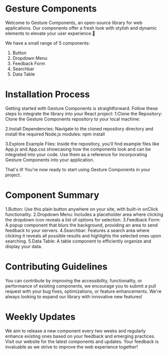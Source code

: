 # Gesture Components
Welcome to Gesture Components, an open-source library for web applications. Our components offer a fresh look with stylish and dynamic elements to elevate your user experience.🚀

We have a small range of 5 components:
1) Button
2) Dropdown Menu
3) Feedback Form
4) Searchbar
5) Data Table

# Installation Process
Getting started with Gesture Components is straightforward. Follow these steps to integrate the library into your React project:
1.Clone the Repository:
Clone the Gesture Components repository to your local machine:

2.Install Dependencies:
Navigate to the cloned repository directory and install the required Node.js modules:
npm install

3.Explore Example Files:
Inside the repository, you'll find example files like App.js and App.css showcasing how the components look and can be integrated into your code. Use them as a reference for incorporating Gesture Components into your application.

That's it! You're now ready to start using Gesture Components in your project.

# Component Summary
1.Button:
Use this plain button anywhere on your site, with built-in onClick functionality.
2.Dropdown Menu:
Includes a placeholder area where clicking the dropdown icon reveals a list of options for selection.
3.Feedback Form:
A popup component that blurs the background, providing an area to send feedback to your servers.
4.Searchbar:
Features a search area where clicking it reveals all possible results and highlights the selected ones upon searching.
5.Data Table:
A table component to efficiently organize and display your data.

# Contributing Guidelines
You can contribute by improving the accessibility, functionality, or performance of existing components, we encourage you to submit a pull request with your bug fixes, optimizations, or feature enhancements. We're always looking to expand our library with innovative new features!

# Weekly Updates
We aim to release a new component every two weeks and regularly enhance existing ones based on your feedback and emerging practices. Visit our website for the latest components and updates. Your feedback is invaluable as we strive to improve the web experience together!


